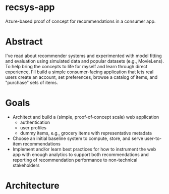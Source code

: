 # recsys-app
Azure-based proof of concept for recommendations in a consumer app.

# Abstract
I've read about recommender systems and experimented with model fitting and evaluation using simulated data and popular datasets (e.g., MovieLens). To help bring the concepts to life for myself and learn through direct experience, I'll build a simple consumer-facing application that lets real users create an account, set preferences, browse a catalog of items, and "purchase" sets of items.

# Goals

- Architect and build a (simple, proof-of-concept scale) web application
  - authentication
  - user profiles
  - dummy items, e.g., grocery items with representative metadata 
- Choose an initial baseline system to compute, store, and serve user-to-item recommendations
- Implement and/or learn best practices for how to instrument the web app with enough analytics to support both recommendations and reporting of recommendation performance to non-technical stakeholders

# Architecture

